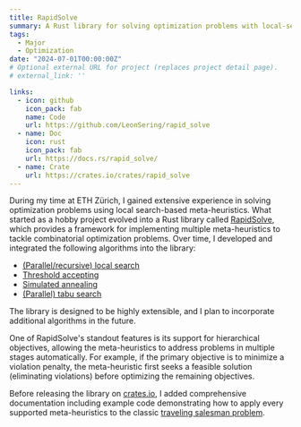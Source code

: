 ```yaml
---
title: RapidSolve
summary: A Rust library for solving optimization problems with local-search based meta-heuristics.
tags:
  - Major
  - Optimization
date: "2024-07-01T00:00:00Z"
# Optional external URL for project (replaces project detail page).
# external_link: ''

links:
  - icon: github
    icon_pack: fab
    name: Code
    url: https://github.com/LeonSering/rapid_solve
  - name: Doc
    icon: rust
    icon_pack: fab
    url: https://docs.rs/rapid_solve/
  - name: Crate
    url: https://crates.io/crates/rapid_solve
---
```


During my time at ETH Zürich, I gained extensive experience in solving optimization problems using
local search-based meta-heuristics. What started as a hobby project evolved into a Rust library
called [RapidSolve](https://docs.rs/rapid_solve), which provides a framework for implementing
multiple meta-heuristics to tackle combinatorial optimization problems. Over time, I developed and
integrated the following algorithms into the library:

- [(Parallel/recursive) local search](https://docs.rs/rapid_solve/latest/rapid_solve/heuristics/local_search)
- [Threshold accepting](https://docs.rs/rapid_solve/latest/rapid_solve/heuristics/threshold_accepting)
- [Simulated annealing](https://docs.rs/rapid_solve/latest/rapid_solve/heuristics/simulated_annealing)
- [(Parallel) tabu search](https://docs.rs/rapid_solve/latest/rapid_solve/heuristics/tabu_search)

The library is designed to be highly extensible, and I plan to incorporate additional algorithms in
the future.

One of RapidSolve's standout features is its support for hierarchical objectives, allowing the
meta-heuristics to address problems in multiple stages automatically. For example, if the primary
objective is to minimize a violation penalty, the meta-heuristic first seeks a feasible solution
(eliminating violations) before optimizing the remaining objectives.

Before releasing the library on [crates.io](https://crates.io/crates/rapid_solve),
I added comprehensive documentation including example code demonstrating how to
apply every supported meta-heuristics to the classic
[traveling salesman problem](https://en.wikipedia.org/wiki/Travelling_salesman_problem).
